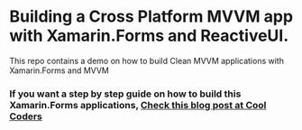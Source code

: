 # Building a Cross Platform MVVM app with Xamarin.Forms and ReactiveUI.

This repo contains a demo on how to build Clean MVVM applications with Xamarin.Forms and MVVM


### If you want a step by step guide on how to build this Xamarin.Forms applications, [Check this blog post at Cool Coders](https://doumer.me/mvvm-with-reactiveui/)
